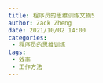 ```yaml
---
title: 程序员的思维训练文摘5
author: Zack Zheng
date: 2021/10/02 14:00
categories:
 - 程序员的思维训练
tags:
 - 效率
 - 工作方法
---
```


<simple-img src="程序员的思维训练文摘5.svg" />

